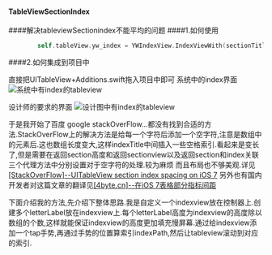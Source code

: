 #### TableViewSectionIndex
####解决tableviewSectionindex不能平均的问题
####1.如何使用

```swift
        self.tableView.yw_index = YWIndexView.IndexViewWith(sectionTitles: self.listArray.map{ $0.letter! })!
```

####2.如何集成到项目中

直接把UITableView+Additions.swift拖入项目中即可
系统中的index界面
![系统中有index的tableview](http://upload-images.jianshu.io/upload_images/661867-bbbd2c97a5fe146c.png?imageMogr2/auto-orient/strip%7CimageView2/2/w/1240)

设计师的要求的界面
![设计图中有index的tableview](http://upload-images.jianshu.io/upload_images/661867-390778aa2fc11a78.png?imageMogr2/auto-orient/strip%7CimageView2/2/w/1240)

于是我开始了百度 google stackOverFlow...都没有找到合适的方法.StackOverFlow上的解决方法是给每一个字符后添加一个空字符,注意是数组中的元素后.这也数组长度变大,这样indexTitle中间插入一些空格索引.看起来是变长了,但是需要在返回section高度和返回sectionview以及返回section和index关联三个代理方法中分别设置对于空字符的处理.较为麻烦 而且布局也不够美观.详见[[StackOverFlow]--UITableView section index spacing on iOS 7](http://stackoverflow.com/questions/18923729/uitableview-section-index-spacing-on-ios-7)
另外也有国内开发者对这篇文章的翻译见[[4byte.cn]--在iOS 7表格部分指标间距](http://www.4byte.cn/question/481261/uitableview-section-index-spacing-on-ios-7.html)

下面介绍我的方法,先介绍下整体思路.我是自定义一个indexview放在控制器上.创建多个letterLabel放在indexview上.每个letterLabel高度为indexview的高度除以数组的个数,这样就能保证indexview的高度更加填充慢屏幕.通过给indexview添加一个tap手势,再通过手势的位置算索引indexPath,然后让tableview滚动到对应的索引.



